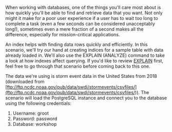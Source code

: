 When working with databases, one of the things you'll care most about is how 
quickly you'll be able to find and retrieve data that you want. Not only might 
it make for a poor user experience if a user has to wait too long to complete a
 task (even a few seconds can be considered unacceptably 
 long!), sometimes even a mere fraction of a second makes all the difference, especially for mission-critical applications.

An index helps with finding data rows quickly and efficiently. In this 
scenario, we'll try our hand at creating indices for a sample table with 
data already loaded in. We'll also use the EXPLAIN (ANALYZE) command to take 
a look at how indexes affect querying. If you'd like to review [EXPLAIN](https://learn.crunchydata.com/postgresql-devel/courses/basics/explain) first, feel free to go through that scenario before coming back to 
this one.

The data we're using is storm event data in the United States from 2018 
(downloaded from [ftp://ftp.ncdc.noaa.gov/pub/data/swdi/stormevents/csvfiles/](ftp://ftp.ncdc.noaa.gov/pub/data/swdi/stormevents/csvfiles/)). The scenario will load the PostgreSQL instance and connect 
you to the database using the following credentials:

1. Username: groot
2. Password: password
3. Database: workshop
